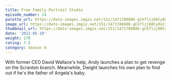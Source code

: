 ```yaml
---
title: Free Family Portrait Studio
episode_number: 24
palette_url: https://dato-images.imgix.net/151/1471788886-gCkflzj60Cy0xC3oB6WGUUoXO43.jpg?ixlib=rb-1.1.0&ch=DPR%2CWidth&auto=enhance&palette=json
image_url: https://dato-images.imgix.net/151/1471788886-gCkflzj60Cy0xC3oB6WGUUoXO43.jpg?ixlib=rb-1.1.0&ch=DPR%2CWidth&auto=compress%2Cformat&w=500
thumbnail_url: https://dato-images.imgix.net/151/1471788886-gCkflzj60Cy0xC3oB6WGUUoXO43.jpg?ixlib=rb-1.1.0&ch=DPR%2CWidth&auto=enhance&w=500&h=280&fit=crop&fm=jpg
date: '2012-05-10'
weight: 170
rating: 7.5
category: Season 8
---
```


With former CEO David Wallace's help, Andy launches a plan to get revenge on the Scranton branch. Meanwhile, Dwight launches his own plan to find out if he's the father of Angela's baby.